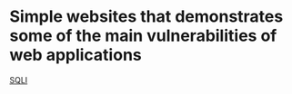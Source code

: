 # Simple websites that demonstrates some of the main vulnerabilities of web applications
[SQLI](https://github.com/gusprojects008/WebsitesProjects/tree/main/VulnerableWeb/SQLI)
